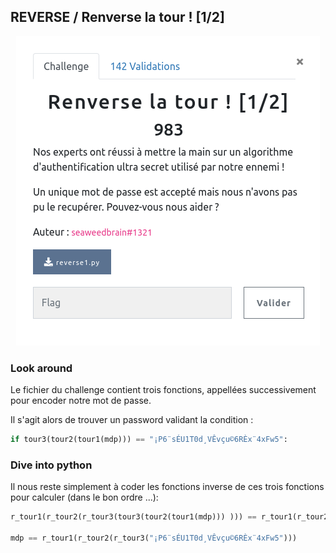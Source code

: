 ## REVERSE / Renverse la tour ! [1/2]

<p align="center">
  <img src="img/consignes.png" />
</p>


### Look around

Le fichier du challenge contient trois fonctions, appellées successivement pour encoder notre mot de passe.

Il s'agit alors de trouver un password validant la condition :

```python
if tour3(tour2(tour1(mdp))) == "¡P6¨sÉU1T0d¸VÊvçu©6RÈx¨4xFw5":
```


### Dive into python

Il nous reste simplement à coder les fonctions inverse de ces trois fonctions pour calculer (dans le bon ordre ...):


```python
r_tour1(r_tour2(r_tour3(tour3(tour2(tour1(mdp))) ))) == r_tour1(r_tour2(r_tour3("¡P6¨sÉU1T0d¸VÊvçu©6RÈx¨4xFw5")))

mdp == r_tour1(r_tour2(r_tour3("¡P6¨sÉU1T0d¸VÊvçu©6RÈx¨4xFw5")))

```

